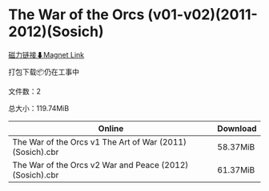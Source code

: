 # The War of the Orcs (v01-v02)(2011-2012)(Sosich)

[磁力链接⬇Magnet Link](magnet:?xt=urn:btih:264e2cf0f86e46f438d5f0d70388080956a7b09f&dn=The%20War%20of%20the%20Orcs%20%28v01-v02%29%282011-2012%29%28Sosich%29)

打包下载📦仍在工事中

文件数：2

总大小：119.74MiB

Online | Download
--- | ---
The War of the Orcs v1 The Art of War (2011) (Sosich).cbr | 58.37MiB
The War of the Orcs v2 War and Peace (2012) (Sosich).cbr | 61.37MiB